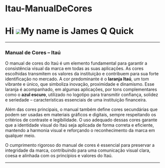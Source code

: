 # Itau-ManualDeCores
Hi ![](https://user-images.githubusercontent.com/18350557/176309783-0785949b-9127-417c-8b55-ab5a4333674e.gif)My name is James Q Quick
=====================================================================================================================================
---

### Manual de Cores – Itaú

O manual de cores do Itaú é um elemento fundamental para garantir a consistência visual da marca em todas as suas aplicações. As cores escolhidas transmitem os valores da instituição e contribuem para sua forte identificação no mercado. A cor predominante é o **laranja Itaú**, um tom vibrante e único, que simboliza inovação, proximidade e dinamismo. Esse laranja é acompanhado, em algumas aplicações, por tons complementares como o **azul escuro**, utilizado no logotipo para transmitir confiança, solidez e seriedade – características essenciais de uma instituição financeira.

Além das cores principais, o manual também define cores secundárias que podem ser usadas em materiais gráficos e digitais, sempre respeitando os critérios de contraste e legibilidade. O uso adequado dessas cores garante que a identidade visual do Itaú seja aplicada de forma correta e eficiente, mantendo a harmonia visual e reforçando o reconhecimento da marca em qualquer meio.

O cumprimento rigoroso do manual de cores é essencial para preservar a integridade da marca, contribuindo para uma comunicação visual clara, coesa e alinhada com os princípios e valores do Itaú.

---
